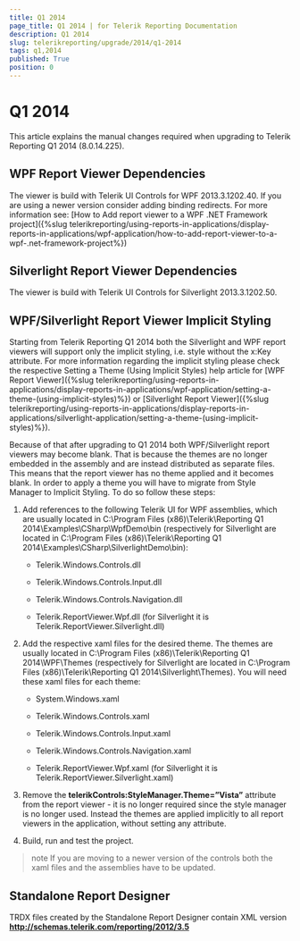 ```yaml
---
title: Q1 2014
page_title: Q1 2014 | for Telerik Reporting Documentation
description: Q1 2014
slug: telerikreporting/upgrade/2014/q1-2014
tags: q1,2014
published: True
position: 0
---
```


# Q1 2014



This article explains the manual changes required when upgrading to Telerik Reporting Q1 2014 (8.0.14.225).

## WPF Report Viewer Dependencies

The viewer is build with Telerik UI Controls for WPF 2013.3.1202.40. If you are using a newer version consider adding binding redirects. For more information see:           [How to Add report viewer to a WPF .NET Framework project]({%slug telerikreporting/using-reports-in-applications/display-reports-in-applications/wpf-application/how-to-add-report-viewer-to-a-wpf-.net-framework-project%})

## Silverlight Report Viewer Dependencies

The viewer is build with Telerik UI Controls for Silverlight 2013.3.1202.50.         

## WPF/Silverlight Report Viewer Implicit Styling

Starting from Telerik Reporting Q1 2014 both the Silverlight and WPF report viewers will support only the implicit styling, i.e. style without the x:Key attribute. For more information regarding the implicit styling please check the respective Setting a Theme (Using Implicit Styles) help article for [WPF Report Viewer]({%slug telerikreporting/using-reports-in-applications/display-reports-in-applications/wpf-application/setting-a-theme-(using-implicit-styles)%}) or [Silverlight Report Viewer]({%slug telerikreporting/using-reports-in-applications/display-reports-in-applications/silverlight-application/setting-a-theme-(using-implicit-styles)%}).         

Because of that after upgrading to Q1 2014 both WPF/Silverlight report viewers may become blank. That is because the themes are no longer embedded in the assembly and are instead distributed as separate files. This means that the report viewer has no theme applied and it becomes blank. In order to apply a theme you will have to migrate from Style Manager to Implicit Styling. To do so follow these steps:         

1. Add references to the following Telerik UI for WPF assemblies, which are usually located in C:\Program Files (x86)\Telerik\Reporting Q1 2014\Examples\CSharp\WpfDemo\bin (respectively for Silverlight are located in C:\Program Files (x86)\Telerik\Reporting Q1 2014\Examples\CSharp\SilverlightDemo\bin):             

   + Telerik.Windows.Controls.dll                 

   + Telerik.Windows.Controls.Input.dll                 

   + Telerik.Windows.Controls.Navigation.dll                 

   + Telerik.ReportViewer.Wpf.dll (for Silverlight it is Telerik.ReportViewer.Silverlight.dll)                 

1. Add the respective xaml files for the desired theme. The themes are usually located in C:\Program Files (x86)\Telerik\Reporting Q1 2014\WPF\Themes (respectively for Silverlight are located in C:\Program Files (x86)\Telerik\Reporting Q1 2014\Silverlight\Themes). You will need these xaml files for each theme:             

   + System.Windows.xaml                 

   + Telerik.Windows.Controls.xaml                 

   + Telerik.Windows.Controls.Input.xaml                 

   + Telerik.Windows.Controls.Navigation.xaml                 

   + Telerik.ReportViewer.Wpf.xaml (for Silverlight it is Telerik.ReportViewer.Silverlight.xaml)                 

1. Remove the __telerikControls:StyleManager.Theme=”Vista”__  attribute from the report viewer - it is no longer required since the style manager is no longer used. Instead the themes are applied implicitly to all report viewers in the application, without setting any attribute.             

1. Build, run and test the project.             

>note If you are moving to a newer version of the controls both the xaml files and the assemblies have to be updated.           

## Standalone Report Designer

TRDX files created by the Standalone Report Designer contain XML version __http://schemas.telerik.com/reporting/2012/3.5__ 
